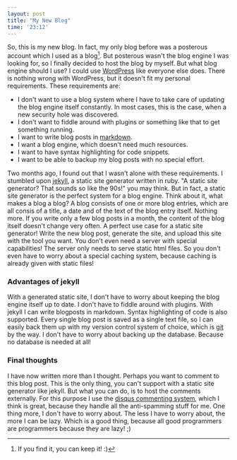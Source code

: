 ```yaml
--- 
layout: post
title: "My New Blog"
time: '23:12'
---
```


So, this is my new blog. In fact, my only blog before was a posterous account which I used as a blog[^1]. But posterous wasn't the blog engine I was looking for, so I finally decided to host the blog by myself. But what blog engine should I use? I could use [WordPress][wordpress] like everyone else does. There is nothing wrong with WordPress, but it doesn't fit my personal requirements. These requirements are:

* I don't want to use a blog system where I have to take care of updating the blog engine itself constantly. In most cases, this is the case, when a new security hole was discovered.
* I don't want to fiddle around with plugins or something like that to get something running.
* I want to write blog posts in [markdown][markdown]. 
* I want a blog engine, which doesn't need much resources.
* I want to have syntax highlighting for code snippets.
* I want to be able to backup my blog posts with no special effort.

Two months ago, I found out that I wasn't alone with these requirements. I stumbled upon [jekyll][jekyll], a static site generator written in ruby. "A static site generator? That sounds so like the 90s!" you may think. But in fact, a static site generator is the perfect system for a blog engine. Think about it, what makes a blog a blog? A blog consists of one or more blog entries, which are all consis of a title, a date and of the text of the blog entry itself. Nothing more. If you write only a few blog posts in a month, the content of the blog itself doesn't change very often. A perfect use case for a static site generator! Write the new blog post, generate the site, and upload this site with the tool you want. You don't even need a server with special capabilities! The server only needs to serve static html files. So you don't even have to worry about a special caching system, because caching is already given with static files! 

### Advantages of jekyll

With a generated static site, I don't have to worry about keeping the blog engine itself up to date. I don't have to fiddle around with plugins. With jekyll I can write blogposts in markdown. Syntax highlighting of code is also supported. Every single blog post is saved as a single text file, so I can easily back them up with my version control system of choice, which is [git][git] by the way. I don't have to worry about backing up the database. Because no database is needed at all!

### Final thoughts

I have now written more than I thought. Perhaps you want to comment to this blog post. This is the only thing, you can't support with a static site generator like jekyll. But what you can do, is to host the comments externally. For this purpose I use the [disqus commenting system][disqus], which I think is great, because they handle all the anti-spamming stuff for me. One thing more, I don't have to worry about. The less I have to worry about, the more I can be lazy. Which is a good thing, because all good programmers are programmers because they are lazy! ;) 

[wordpress]: http://wordpress.org "Wordpress blog engine"
[posterous]: http://posterous.com/ "posterous.com"
[jekyll]: http://github.com/mojombo/jekyll "Jekyll Static Site Generator"
[markdown]: http://daringfireball.net/projects/markdown/ "markdown markup language"
[git]: http://git-scm.com/ "git version control system"
[disqus]: http://disqus.com/ "Disqus commenting system"

[^1]: If you find it, you can keep it! :)
